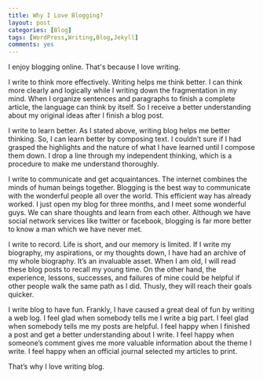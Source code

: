 ```yaml
---
title: Why I Love Blogging?
layout: post
categories: [Blog]
tags: [WordPress,Writing,Blog,Jekyll]
comments: yes
---
```



I enjoy blogging online. That's because I love writing.

I write to think more effectively. Writing helps me think better. I can think more clearly and logically while I writing down the fragmentation in my mind. When I organize sentences and paragraphs to finish a complete article, the language can think by itself. So I receive a better understanding about my original ideas after I finish a blog post.

I write to learn better. As I stated above, writing blog helps me better thinking. So, I can learn better by composing text. I couldn’t sure if I had grasped the highlights and the nature of what I have learned until I compose them down. I drop a line through my independent thinking, which is a procedure to make me understand thoroughly.

I write to communicate and get acquaintances. The internet combines the minds of human beings together. Blogging is the best way to communicate with the wonderful people all over the world. This efficient way has already worked. I just open my blog for three months, and I meet some wonderful guys. We can share thoughts and learn from each other. Although we have social network services like twitter or facebook, blogging is far more better to know a man which we have never met.

I write to record. Life is short, and our memory is limited. If I write my biography, my aspirations, or my thoughts down, I have had an archive of my whole biography. It’s an invaluable asset. When I am old, I will read these blog posts to recall my young time. On the other hand, the experience, lessons, successes, and failures of mine could be helpful if other people walk the same path as I did. Thusly, they will reach their goals quicker.

I write blog to have fun. Frankly, I have caused a great deal of fun by writing a web log. I feel glad when somebody tells me I write a big part. I feel glad when somebody tells me my posts are helpful. I feel happy when I finished a post and get a better understanding about I write. I feel happy when someone’s comment gives me more valuable information about the theme I write. I feel happy when an official journal selected my articles to print.

That’s why I love writing blog.
